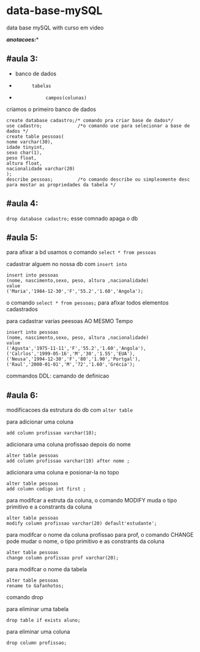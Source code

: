# data-base-mySQL
data base mySQL with curso em video 

***anotacoes:**** 

<h2> #aula 3: </h2>

- banco de dados
-           tabelas 
-                campos(colunas)
   

criamos o primeiro banco de dados 

```
create database cadastro;/* comando pra criar base de dados*/ 
use cadastro;             /*o comando use para selecionar a base de dados */
create table pessoas(
nome varchar(30),
idade tinyint,
sexo char(1),
peso float,
altura float,
nacionalidade varchar(20)
);
describe pessoas;         /*o comando describe ou simplesmente desc para mostar as propriedades da tabela */
```

<h2> #aula 4: </h2>

```drop database cadastro;```  esse comnado apaga o db 

<h2> #aula 5: </h2>

para afixar a bd usamos o comando 
```select * from pessoas ```

cadastrar alguem no nossa db com ``` insert into ```
```
insert into pessoas 
(nome, nascimento,sexo, peso, altura ,nacionalidade)
value
('Maria','1984-12-30','F','55.2','1.60','Angola');
```
o comando ``` select * from pessoas; ``` para afixar todos elementos cadastrados 
 
 para cadastrar varias peesoas AO MESMO Tempo 
 ```
 insert into pessoas 
(nome, nascimento,sexo, peso, altura ,nacionalidade)
value
('Agusta','1975-11-11','F','55.2','1.60','Angola'),
('Calrlos','1999-05-16','M','30','1.55','EUA'),
('Neusa','1994-12-30','F','80','1.90','Portgal'),
('Raul','2000-01-01','M','72','1.60','Grécia');
 ```
 commandos DDL: camando de definicao
 
 <h2> #aula 6: </h2>

 modificacoes da estrutura do db com  ```alter table```
 
para adicionar uma coluna 
``` alter table pessoas 
add column profissao varchar(10); 
```
adicionara uma coluna 
profissao depois do nome 
```
alter table pessoas 
add column profissao varchar(10) after nome ; 
```
adicionara uma coluna e posionar-la no topo 
```
alter table pessoas 
add column codigo int first ; 
```
para modifcar a estruta da coluna, 
o comando MODIFY muda o tipo primitivo e a constrants da coluna
```
alter table pessoas 
modify column profissao varchar(20) default'estudante';
```
para modifcar o nome da coluna profissao para prof, 
o comando CHANGE pode mudar o nome, o tipo primitivo e as constrants da coluna
```
alter table pessoas 
change column profissao prof varchar(20); 
```
para modifcar o nome da tabela
```
alter table pessoas 
rename to Gafanhotos; 
```
comando drop

para eliminar uma tabela
```
drop table if exists aluno;  
```
para eliminar uma coluna
```alter table pessoas 
drop column profissao;
```

